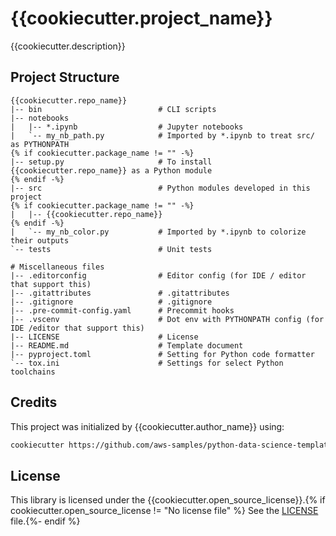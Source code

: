 # {{cookiecutter.project_name}}

{{cookiecutter.description}}

## Project Structure

```text
{{cookiecutter.repo_name}}
|-- bin                          # CLI scripts
|-- notebooks
|   |-- *.ipynb                  # Jupyter notebooks
|   `-- my_nb_path.py            # Imported by *.ipynb to treat src/ as PYTHONPATH
{% if cookiecutter.package_name != "" -%}
|-- setup.py                     # To install {{cookiecutter.repo_name}} as a Python module
{% endif -%}
|-- src                          # Python modules developed in this project
{% if cookiecutter.package_name != "" -%}
|   |-- {{cookiecutter.repo_name}}
{% endif -%}
|   `-- my_nb_color.py           # Imported by *.ipynb to colorize their outputs
`-- tests                        # Unit tests

# Miscellaneous files
|-- .editorconfig                # Editor config (for IDE / editor that support this)
|-- .gitattributes               # .gitattributes
|-- .gitignore                   # .gitignore
|-- .pre-commit-config.yaml      # Precommit hooks
|-- .vscenv                      # Dot env with PYTHONPATH config (for IDE /editor that support this)
|-- LICENSE                      # License
|-- README.md                    # Template document
|-- pyproject.toml               # Setting for Python code formatter
`-- tox.ini                      # Settings for select Python toolchains
```

## Credits

This project was initialized by {{cookiecutter.author_name}} using:

```bash
cookiecutter https://github.com/aws-samples/python-data-science-template
```

## License

This library is licensed under the {{cookiecutter.open_source_license}}.{% if cookiecutter.open_source_license != "No license file" %} See the [LICENSE](LICENSE) file.{%- endif %}
